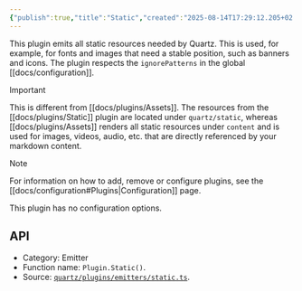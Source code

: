 ```yaml
---
{"publish":true,"title":"Static","created":"2025-08-14T17:29:12.205+02:00","modified":"2025-08-14T17:29:12.205+02:00","tags":["plugin/emitter"],"cssclasses":""}
---
```



This plugin emits all static resources needed by Quartz. This is used, for example, for fonts and images that need a stable position, such as banners and icons. The plugin respects the `ignorePatterns` in the global [[docs/configuration]].

> [!important]
> This is different from [[docs/plugins/Assets]]. The resources from the [[docs/plugins/Static]] plugin are located under `quartz/static`, whereas [[docs/plugins/Assets]] renders all static resources under `content` and is used for images, videos, audio, etc. that are directly referenced by your markdown content.

> [!note]
> For information on how to add, remove or configure plugins, see the [[docs/configuration#Plugins\|Configuration]] page.

This plugin has no configuration options.

## API

- Category: Emitter
- Function name: `Plugin.Static()`.
- Source: [`quartz/plugins/emitters/static.ts`](https://github.com/jackyzha0/quartz/blob/v4/quartz/plugins/emitters/static.ts).
